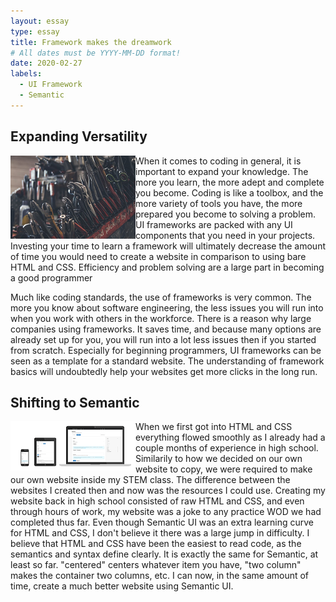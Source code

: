 ```yaml
---
layout: essay
type: essay
title: Framework makes the dreamwork
# All dates must be YYYY-MM-DD format!
date: 2020-02-27
labels:
  - UI Framework
  - Semantic
---
```


## Expanding Versatility
<img class="ui medium float left image" align="left" src="../images/toolbox.png">
  When it comes to coding in general, it is important to expand your knowledge. The more you learn, the more adept and complete you become. Coding is like a toolbox, and the more variety of tools you have, the more prepared you become to solving a problem. UI frameworks are packed with any UI components that you need in your projects. Investing your time to learn a framework will ultimately decrease the amount of time you would need to create a website in comparison to using bare HTML and CSS. Efficiency and problem solving are a large part in becoming a good programmer
  

  
  Much like coding standards, the use of frameworks is very common. The more you know about software engineering, the less issues you will run into when you work with others in the workforce. There is a reason why large companies using frameworks. It saves time, and because many options are already set up for you, you will run into a lot less issues then if you started from scratch. Especially for beginning programmers, UI frameworks can be seen as a template for a standard website. The understanding of framework basics will undoubtedly help your websites get more clicks in the long run.

## Shifting to Semantic
<img class="ui medium float left image" align="left" src="../images/semanticui.PNG">
  When we first got into HTML and CSS everything flowed smoothly as I already had a couple months of experience in high school. Similarily to how we decided on our own website to copy, we were required to make our own website inside my STEM class. The difference between the websites I created then and now was the resources I could use. Creating my website back in high school consisted of raw HTML and CSS, and even through hours of work, my website was a joke to any practice WOD we had completed thus far. Even though Semantic UI was an extra learning curve for HTML and CSS, I don't believe it there was a large jump in difficulty. I believe that HTML and CSS have been the easiest to read code, as the semantics and syntax define clearly. It is exactly the same for Semantic, at least so far. "centered" centers whatever item you have, "two column" makes the container two columns, etc. I can now, in the same amount of time, create a much better website using Semantic UI. 
